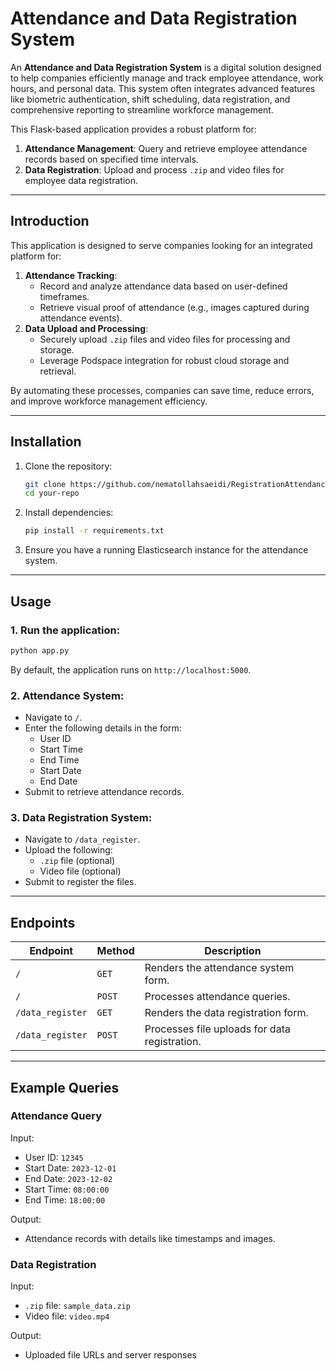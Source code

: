 
# Attendance and Data Registration System 

An **Attendance and Data Registration System** is a digital solution designed to help companies efficiently manage and track employee attendance, work hours, and personal data. This system often integrates advanced features like biometric authentication, shift scheduling, data registration, and comprehensive reporting to streamline workforce management.  

This Flask-based application provides a robust platform for:  
1. **Attendance Management**: Query and retrieve employee attendance records based on specified time intervals.  
2. **Data Registration**: Upload and process `.zip` and video files for employee data registration.  

---

## Introduction  
This application is designed to serve companies looking for an integrated platform for:  
1. **Attendance Tracking**:  
   - Record and analyze attendance data based on user-defined timeframes.  
   - Retrieve visual proof of attendance (e.g., images captured during attendance events).  
2. **Data Upload and Processing**:  
   - Securely upload `.zip` files and video files for processing and storage.  
   - Leverage Podspace integration for robust cloud storage and retrieval.  

By automating these processes, companies can save time, reduce errors, and improve workforce management efficiency.  

---

## Installation  
1. Clone the repository:  
   ```bash  
   git clone https://github.com/nematollahsaeidi/RegistrationAttendanceSystem.git
   cd your-repo  
   ```  

2. Install dependencies:  
   ```bash  
   pip install -r requirements.txt  
   ```  

3. Ensure you have a running Elasticsearch instance for the attendance system.  

---

## Usage  

### 1. **Run the application:**  
   ```bash  
   python app.py  
   ```  
   By default, the application runs on `http://localhost:5000`.  

### 2. **Attendance System:**  
   - Navigate to `/`.  
   - Enter the following details in the form:  
     - User ID  
     - Start Time  
     - End Time  
     - Start Date  
     - End Date  
   - Submit to retrieve attendance records.  

### 3. **Data Registration System:**  
   - Navigate to `/data_register`.  
   - Upload the following:  
     - `.zip` file (optional)  
     - Video file (optional)  
   - Submit to register the files.  

---

## Endpoints  
| **Endpoint**         | **Method** | **Description**                                   |  
|-----------------------|------------|---------------------------------------------------|  
| `/`                  | `GET`      | Renders the attendance system form.              |  
| `/`                  | `POST`     | Processes attendance queries.                    |  
| `/data_register`     | `GET`      | Renders the data registration form.              |  
| `/data_register`     | `POST`     | Processes file uploads for data registration.    |  

---

## Example Queries  
### Attendance Query  
Input:  
- User ID: `12345`  
- Start Date: `2023-12-01`  
- End Date: `2023-12-02`  
- Start Time: `08:00:00`  
- End Time: `18:00:00`  

Output:  
- Attendance records with details like timestamps and images.  

### Data Registration  
Input:  
- `.zip` file: `sample_data.zip`  
- Video file: `video.mp4`  

Output:  
- Uploaded file URLs and server responses  
